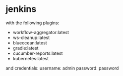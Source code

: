 # jenkins
with the following plugins:
- workflow-aggregator:latest
- ws-cleanup:latest
- blueocean:latest
- gradle:latest
- cucumber-reports:latest
- kubernetes:latest

and credentials:
username: admin
password: password
